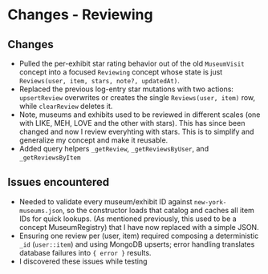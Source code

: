 # Changes - Reviewing

## Changes

- Pulled the per-exhibit star rating behavior out of the old `MuseumVisit` concept into a focused `Reviewing` concept whose state is just `Reviews(user, item, stars, note?, updatedAt)`.
- Replaced the previous log-entry star mutations with two actions: `upsertReview` overwrites or creates the single `Reviews(user, item)` row, while `clearReview` deletes it.
- Note, museums and exhibits used to be reviewed in different scales (one with LIKE, MEH, LOVE and the other with stars). This has since been changed and now I review everyhting with stars. This is to simplify and generalize my concept and make it reusable.
- Added query helpers `_getReview`, `_getReviewsByUser`, and `_getReviewsByItem`

## Issues encountered

- Needed to validate every museum/exhibit ID against `new-york-museums.json`, so the constructor loads that catalog and caches all item IDs for quick lookups. (As mentioned previously, this used to be a concept MuseumRegistry) that I have now replaced with a simple JSON.
- Ensuring one review per (user, item) required composing a deterministic `_id` (`user::item`) and using MongoDB upserts; error handling translates database failures into `{ error }` results.
- I discovered these issues while testing
